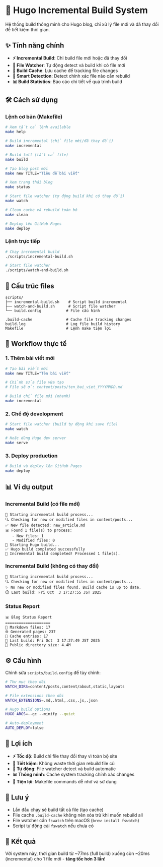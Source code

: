 # 🚀 Hugo Incremental Build System

Hệ thống build thông minh cho Hugo blog, chỉ xử lý file mới và đã thay đổi để tiết kiệm thời gian.

## ✨ Tính năng chính

- **⚡ Incremental Build**: Chỉ build file mới hoặc đã thay đổi
- **👀 File Watcher**: Tự động detect và build khi có file mới
- **💾 Build Cache**: Lưu cache để tracking file changes
- **🎯 Smart Detection**: Detect chính xác file nào cần rebuild
- **📊 Build Statistics**: Báo cáo chi tiết về quá trình build

## 🛠️ Cách sử dụng

### Lệnh cơ bản (Makefile)

```bash
# Xem tất cả lệnh available
make help

# Build incremental (chỉ file mới/đã thay đổi)
make incremental

# Build full (tất cả file)
make build

# Tạo blog post mới
make new TITLE="Tiêu đề bài viết"

# Xem trạng thái blog
make status

# Start file watcher (tự động build khi có thay đổi)
make watch

# Clean cache và rebuild toàn bộ
make clean

# Deploy lên GitHub Pages
make deploy
```

### Lệnh trực tiếp

```bash
# Chạy incremental build
./scripts/incremental-build.sh

# Start file watcher
./scripts/watch-and-build.sh
```

## 📁 Cấu trúc files

```
scripts/
├── incremental-build.sh    # Script build incremental
├── watch-and-build.sh      # Script file watcher  
└── build.config           # File cấu hình

.build-cache               # Cache file tracking changes
build.log                  # Log file build history
Makefile                   # Lệnh make tiện lợi
```

## 🔧 Workflow thực tế

### 1. Thêm bài viết mới

```bash
# Tạo bài viết mới
make new TITLE="Tên bài viết"

# Chỉnh sửa file vừa tạo
# File sẽ ở: content/posts/ten_bai_viet_YYYYMMDD.md

# Build chỉ file mới (nhanh)
make incremental
```

### 2. Chế độ development

```bash
# Start file watcher (build tự động khi save file)
make watch

# Hoặc dùng Hugo dev server
make serve
```

### 3. Deploy production

```bash
# Build và deploy lên GitHub Pages
make deploy
```

## 📊 Ví dụ output

### Incremental Build (có file mới)
```
🚀 Starting incremental build process...
🔍 Checking for new or modified files in content/posts...
✅ New file detected: new_article.md
📊 Found 1 file(s) to process:
   - New files: 1
   - Modified files: 0
🔨 Starting Hugo build...
✅ Hugo build completed successfully
🎉 Incremental build completed! Processed 1 file(s).
```

### Incremental Build (không có thay đổi)
```
🚀 Starting incremental build process...
🔍 Checking for new or modified files in content/posts...
✨ No new or modified files found. Build cache is up to date.
⏱️ Last build: Fri Oct  3 17:27:55 JST 2025
```

### Status Report
```
📊 Blog Status Report
====================
📝 Markdown files: 17
🌐 Generated pages: 237
💾 Cache entries: 17
📅 Last build: Fri Oct  3 17:27:49 JST 2025
💽 Public directory size: 4.4M
```

## ⚙️ Cấu hình

Chỉnh sửa `scripts/build.config` để tùy chỉnh:

```bash
# Thư mục theo dõi
WATCH_DIRS=content/posts,content/about,static,layouts

# File extensions theo dõi
WATCH_EXTENSIONS=.md,.html,.css,.js,.json

# Hugo build options
HUGO_ARGS=--gc --minify --quiet

# Auto-deployment
AUTO_DEPLOY=false
```

## 🎯 Lợi ích

- **⚡ Tốc độ**: Build chỉ file thay đổi thay vì toàn bộ site
- **💾 Tiết kiệm**: Không waste thời gian rebuild file cũ
- **🤖 Tự động**: File watcher detect và build automatic
- **📊 Thông minh**: Cache system tracking chính xác changes
- **🔧 Tiện lợi**: Makefile commands dễ nhớ và sử dụng

## 🚨 Lưu ý

- Lần đầu chạy sẽ build tất cả file (tạo cache)
- File cache `.build-cache` không nên xóa trừ khi muốn rebuild all
- File watcher cần `fswatch` trên macOS (`brew install fswatch`)
- Script tự động cài `fswatch` nếu chưa có

## 🎉 Kết quả

Với system này, thời gian build từ ~77ms (full build) xuống còn ~20ms (incremental) cho 1 file mới - **tăng tốc hơn 3 lần**!